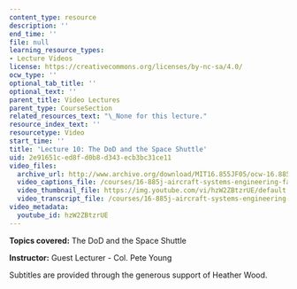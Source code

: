 ```yaml
---
content_type: resource
description: ''
end_time: ''
file: null
learning_resource_types:
- Lecture Videos
license: https://creativecommons.org/licenses/by-nc-sa/4.0/
ocw_type: ''
optional_tab_title: ''
optional_text: ''
parent_title: Video Lectures
parent_type: CourseSection
related_resources_text: "\_None for this lecture."
resource_index_text: ''
resourcetype: Video
start_time: ''
title: 'Lecture 10: The DoD and the Space Shuttle'
uid: 2e91651c-ed8f-d0b8-d343-ecb3bc31ce11
video_files:
  archive_url: http://www.archive.org/download/MIT16.855JF05/ocw-16.885-13oct2005-220k.mp4
  video_captions_file: /courses/16-885j-aircraft-systems-engineering-fall-2005/3499731a13105a92b8af1efb4226edd5_hzW2ZBtzrUE.vtt
  video_thumbnail_file: https://img.youtube.com/vi/hzW2ZBtzrUE/default.jpg
  video_transcript_file: /courses/16-885j-aircraft-systems-engineering-fall-2005/57563b08fceaef24e4e83300dc3a31b7_hzW2ZBtzrUE.pdf
video_metadata:
  youtube_id: hzW2ZBtzrUE
---
```


**Topics covered:** The DoD and the Space Shuttle

**Instructor:** Guest Lecturer - Col. Pete Young

Subtitles are provided through the generous support of Heather Wood.

